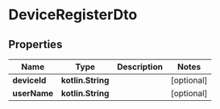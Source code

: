 
# DeviceRegisterDto

## Properties
Name | Type | Description | Notes
------------ | ------------- | ------------- | -------------
**deviceId** | **kotlin.String** |  |  [optional]
**userName** | **kotlin.String** |  |  [optional]



